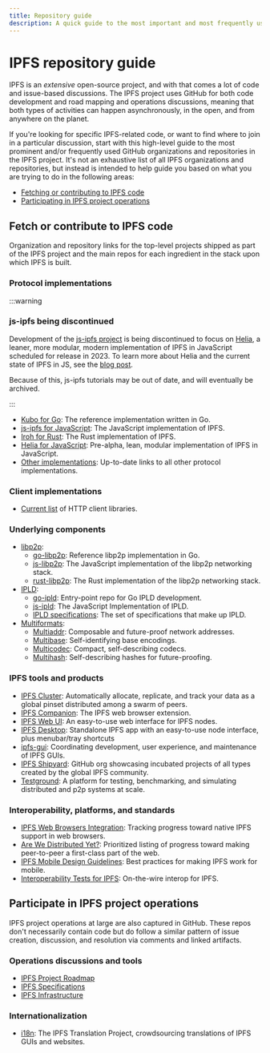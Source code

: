 ```yaml
---
title: Repository guide
description: A quick guide to the most important and most frequently used IPFS repositories.
---
```


# IPFS repository guide

IPFS is an _extensive_ open-source project, and with that comes a lot of code and issue-based discussions. The IPFS project uses GitHub for both code development and road mapping and operations discussions, meaning that both types of activities can happen asynchronously, in the open, and from anywhere on the planet.

If you're looking for specific IPFS-related code, or want to find where to join in a particular discussion, start with this high-level guide to the most prominent and/or frequently used GitHub organizations and repositories in the IPFS project. It's not an exhaustive list of all IPFS organizations and repositories, but instead is intended to help guide you based on what you are trying to do in the following areas:

- [Fetching or contributing to IPFS code](#fetch-or-contribute-to-ipfs-code)
- [Participating in IPFS project operations](#participate-in-ipfs-project-operations)

## Fetch or contribute to IPFS code

Organization and repository links for the top-level projects shipped as part of the IPFS project and the main repos for each ingredient in the stack upon which IPFS is built.

### Protocol implementations

:::warning 
### js-ipfs being discontinued
Development of the [js-ipfs project](https://github.com/ipfs/js-ipfs) is being discontinued to focus on [Helia](https://github.com/ipfs/helia), a leaner, more modular, modern implementation of IPFS in JavaScript scheduled for release in 2023. To learn more about Helia and the current state of IPFS in JS, see the [blog post](https://blog.ipfs.tech/state-of-ipfs-in-js/). 

Because of this, js-ipfs tutorials may be out of date, and will eventually be archived.

:::


- [Kubo for Go](https://github.com/ipfs/kubo): The reference implementation written in Go.
- [js-ipfs for JavaScript](https://github.com/ipfs/js-ipfs): The JavaScript implementation of IPFS.
- [Iroh for Rust](https://github.com/n0-computer/iroh): The Rust implementation of IPFS.
- [Helia for JavaScript](https://github.com/ipfs/helia): Pre-alpha, lean, modular implementation of IPFS in JavaScript.
- [Other implementations](https://github.com/ipfs/ipfs#protocol-implementations): Up-to-date links to all other protocol implementations.

### Client implementations

- [Current list](https://github.com/ipfs/ipfs#http-client-libraries) of HTTP client libraries.

### Underlying components

- [libp2p](https://github.com/libp2p):
  - [go-libp2p](https://github.com/libp2p/go-libp2p): Reference libp2p implementation in Go.
  - [js-libp2p](https://github.com/libp2p/js-libp2p): The JavaScript implementation of the libp2p networking stack.
  - [rust-libp2p](https://github.com/libp2p/rust-libp2p): The Rust implementation of the libp2p networking stack.
- [IPLD](https://github.com/ipld):
  - [go-ipld](https://github.com/ipld/go-ipld): Entry-point repo for Go IPLD development.
  - [js-ipld](https://github.com/ipld/js-ipld): The JavaScript Implementation of IPLD.
  - [IPLD specifications](https://github.com/ipld/specs): The set of specifications that make up IPLD.
- [Multiformats](https://github.com/multiformats):
  - [Multiaddr](https://github.com/multiformats/multiaddr): Composable and future-proof network addresses.
  - [Multibase](https://github.com/multiformats/multibase): Self-identifying base encodings.
  - [Multicodec](https://github.com/multiformats/multicodec): Compact, self-describing codecs.
  - [Multihash](https://github.com/multiformats/multihash): Self-describing hashes for future-proofing.

### IPFS tools and products

- [IPFS Cluster](https://github.com/ipfs/ipfs-cluster): Automatically allocate, replicate, and track your data as a global pinset distributed among a swarm of peers.
- [IPFS Companion](https://github.com/ipfs/ipfs-companion): The IPFS web browser extension.
- [IPFS Web UI](https://github.com/ipfs/ipfs-webui): An easy-to-use web interface for IPFS nodes.
- [IPFS Desktop](https://github.com/ipfs/ipfs-desktop): Standalone IPFS app with an easy-to-use node interface, plus menubar/tray shortcuts
- [ipfs-gui](https://github.com/ipfs/ipfs-gui): Coordinating development, user experience, and maintenance of IPFS GUIs.
- [IPFS Shipyard](https://github.com/ipfs-shipyard): GitHub org showcasing incubated projects of all types created by the global IPFS community.
- [Testground](https://github.com/testground/testground): A platform for testing, benchmarking, and simulating distributed and p2p systems at scale.

### Interoperability, platforms, and standards

- [IPFS Web Browsers Integration](https://github.com/ipfs/in-web-browsers): Tracking progress toward native IPFS support in web browsers.
- [Are We Distributed Yet?](https://github.com/arewedistributedyet/arewedistributedyet): Prioritized listing of progress toward making peer-to-peer a first-class part of the web.
- [IPFS Mobile Design Guidelines](https://github.com/ipfs/mobile-design-guidelines): Best practices for making IPFS work for mobile.
- [Interoperability Tests for IPFS](https://github.com/ipfs/interop): On-the-wire interop for IPFS.

## Participate in IPFS project operations

IPFS project operations at large are also captured in GitHub. These repos don't necessarily contain code but do follow a similar pattern of issue creation, discussion, and resolution via comments and linked artifacts.

### Operations discussions and tools

- [IPFS Project Roadmap](https://github.com/ipfs/roadmap)
- [IPFS Specifications](https://github.com/ipfs/specs)
- [IPFS Infrastructure](https://github.com/ipfs/infra)

### Internationalization

- [i18n](https://github.com/ipfs-shipyard/i18n): The IPFS Translation Project, crowdsourcing translations of IPFS GUIs and websites.
